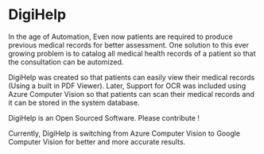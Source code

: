 # DigiHelp

In the age of Automation, Even now patients are required to produce previous medical records for better assessment. One solution to this ever growing problem is to catalog all medical health records of a patient so that the consultation can be automized.

DigiHelp was created so that patients can easily view their medical records (Using a built in PDF Viewer). Later, Support for OCR was included using Azure Computer Vision so that patients can scan their medical records and it can be stored in the system database. 

DigiHelp is an Open Sourced Software. Please contribute !

Currently, DigiHelp is switching from Azure Computer Vision to Google Computer Vision for better and more accurate results.
